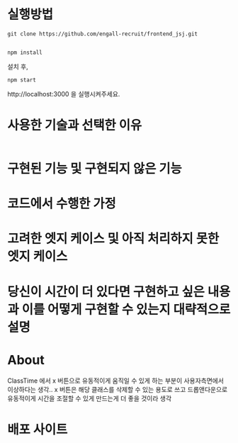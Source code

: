 # 실행방법

```
git clone https://github.com/engall-recruit/frontend_jsj.git


npm install
```

설치 후,

```
npm start
```

http://localhost:3000 을 실행시켜주세요.

# 사용한 기술과 선택한 이유

```

```

# 구현된 기능 및 구현되지 않은 기능

# 코드에서 수행한 가정

# 고려한 엣지 케이스 및 아직 처리하지 못한 엣지 케이스

# 당신이 시간이 더 있다면 구현하고 싶은 내용과 이를 어떻게 구현할 수 있는지 대략적으로 설명

# About

ClassTime 에서 x 버튼으로 유동적이게 움직일 수 있게 하는 부분이 사용자측면에서 이상하다는 생각..
x 버튼은 해당 클래스를 삭제할 수 있는 용도로 쓰고 드롭앤다운으로 유동적이게 시간을 조절할 수 있게 만드는게 더 좋을 것이라 생각

# 배포 사이트
